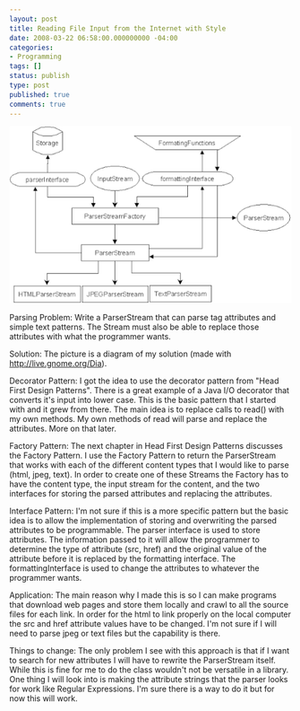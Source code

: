 ```yaml
---
layout: post
title: Reading File Input from the Internet with Style
date: 2008-03-22 06:58:00.000000000 -04:00
categories:
- Programming
tags: []
status: publish
type: post
published: true
comments: true
---
```

<a href="/images/parserstream.png"><img src="/images/parserstream.png" border="0" /></a>

Parsing Problem: Write a ParserStream that can parse tag attributes and simple text patterns. The Stream must also be able to replace those attributes with what the programmer wants.

Solution: The picture is a diagram of my solution (made with <a href="http://live.gnome.org/Dia">http://live.gnome.org/Dia</a>).

Decorator Pattern: I got the idea to use the decorator pattern from "Head First Design Patterns". There is a great example of a Java I/O decorator that converts it's input into lower case. This is the basic pattern that I started with and it grew from there. The main idea is to replace calls to read() with my own methods. My own methods of read will parse and replace the attributes. More on that later.

Factory Pattern: The next chapter in Head First Design Patterns discusses the Factory Pattern. I use the Factory Pattern to return the ParserStream that works with each of the different content types that I would like to parse (html, jpeg, text). In order to create one of these Streams the Factory has to have the content type, the input stream for the content, and the two interfaces for storing the parsed attributes and replacing the attributes.

Interface Pattern: I'm not sure if this is a more specific pattern but the basic idea is to allow the implementation of storing and overwriting the parsed attributes to be programmable. The parser interface is used to store attributes. The information passed to it will allow the programmer to determine the type of attribute (src, href) and the original value of the attribute before it is replaced by the formatting interface. The formattingInterface is used to change the attributes to whatever the programmer wants.

Application: The main reason why I made this is so I can make programs that download web pages and store them locally and crawl to all the source files for each link. In order for the html to link properly on the local computer the src and href attribute values have to be changed. I'm not sure if I will need to parse jpeg or text files but the capability is there.

Things to change: The only problem I see with this approach is that if I want to search for new attributes I will have to rewrite the ParserStream itself. While this is fine for me to do the class wouldn't not be versatile in a library. One thing I will look into is making the attribute strings that the parser looks for work like Regular Expressions. I'm sure there is a way to do it but for now this will work.
